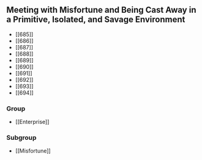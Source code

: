 ## Meeting with Misfortune and Being Cast Away in a Primitive, Isolated, and Savage Environment

- [[685]]
- [[686]]
- [[687]]
- [[688]]
- [[689]]
- [[690]]
- [[691]]
- [[692]]
- [[693]]
- [[694]]

### Group
- [[Enterprise]]

### Subgroup
- [[Misfortune]]

